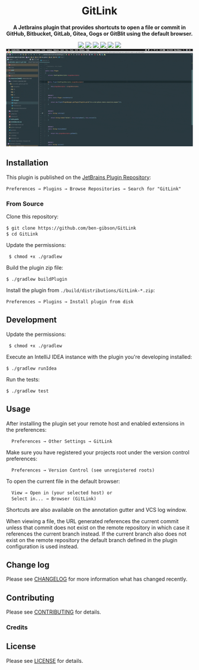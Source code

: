 <h1 align="center">GitLink</h1>

<p align="center">
    <strong>A Jetbrains plugin that provides shortcuts to open a file or commit in GitHub, Bitbucket, GitLab, Gitea,
    Gogs or GitBlit using the default browser.</strong>
</p>

<div align="center">
    <a href="https://travis-ci.org/ben-gibson/GitLink">
        <img src="https://img.shields.io/travis/ben-gibson/GitLink.svg?style=for-the-badge" />
    </a>
    <img src="https://img.shields.io/jetbrains/plugin/d/8183-gitlink.svg?label=plugin%20downloads&style=for-the-badge" />
    <a href="https://github.com/ben-gibson/GitLink/issues">
        <img src="https://img.shields.io/github/issues/ben-gibson/GitLink.svg?style=for-the-badge" />
    </a>
    <a href="https://github.com/ben-gibson/GitLink/stargazers">
        <img src="https://img.shields.io/github/stars/ben-gibson/GitLink.svg?style=for-the-badge" />
    </a>
    <img src="https://img.shields.io/github/tag/ben-gibson/GitLink.svg?style=for-the-badge" />
    <img src="https://img.shields.io/jetbrains/plugin/v/8183-gitlink.svg?style=for-the-badge" />
</div>
<div align="center">
  <img src="gitlink-demo.gif" alt="demo">
</div>

Installation
-------------------------------------------------------------------------------

This plugin is published on the
[JetBrains Plugin Repository](https://plugins.jetbrains.com/plugin/8183):

    Preferences → Plugins → Browse Repositories → Search for "GitLink"

### From Source

Clone this repository:

    $ git clone https://github.com/ben-gibson/GitLink
    $ cd GitLink

Update the permissions:

     $ chmod +x ./gradlew

Build the plugin zip file:

    $ ./gradlew buildPlugin

Install the plugin from `./build/distributions/GitLink-*.zip`:

    Preferences → Plugins → Install plugin from disk


Development
-------------------------------------------------------------------------------

Update the permissions:

     $ chmod +x ./gradlew

Execute an IntelliJ IDEA instance with the plugin you're developing installed:

    $ ./gradlew runIdea

Run the tests:

    $ ./gradlew test

Usage
-------------------------------------------------------------------------------

After installing the plugin set your remote host and enabled extensions in the preferences:

      Preferences → Other Settings → GitLink
      
Make sure you have registered your projects root under the version control preferences:

      Preferences → Version Control (see unregistered roots)

To open the current file in the default browser:

      View → Open in (your selected host) or
      Select in... → Browser (GitLink)

Shortcuts are also available on the annotation gutter and VCS log window.

When viewing a file, the URL generated references the current commit unless that commit does not exist on the remote
repository in which case it references the current branch instead. If the current branch also does not exist on the
remote repository the default branch defined in the plugin configuration is used instead.

Change log
-------------------------------------------------------------------------------

Please see [CHANGELOG](CHANGELOG.md) for more information what has changed recently.

Contributing
-------------------------------------------------------------------------------

Please see [CONTRIBUTING](CONTRIBUTING.md) for details.

### Credits

License
-------------------------------------------------------------------------------

Please see [LICENSE](LICENSE) for details.
